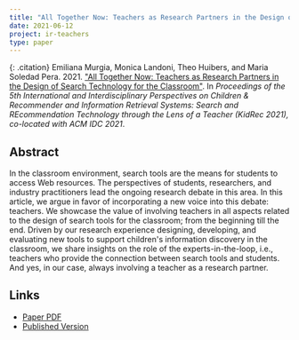 ```yaml
---
title: "All Together Now: Teachers as Research Partners in the Design of Search Technology for the Classroom"
date: 2021-06-12
project: ir-teachers
type: paper
---
```


{: .citation}
Emiliana Murgia, Monica Landoni, Theo Huibers, and Maria Soledad Pera. 2021. ["All Together Now: Teachers as Research Partners in the Design of Search Technology for the Classroom"](#). In <cite> Proceedings of the 5th International and Interdisciplinary Perspectives on Children & Recommender and Information Retrieval Systems: Search and REcommendation Technology through the Lens of a Teacher (KidRec 2021), co-located with ACM IDC 2021</cite>.

## Abstract

In the classroom environment, search tools are the means for students to access Web resources. The perspectives of students, researchers, and industry practitioners lead the ongoing research debate in this area. In this article, we argue in favor of incorporating a new voice into this debate: teachers. We showcase the value of involving teachers in all aspects related to the design of search tools for the classroom; from the beginning till the end. Driven by our research experience designing, developing, and evaluating new tools to support children's information discovery in the classroom, we share insights on the role of the experts-in-the-loop, i.e., teachers who provide the connection between search tools and students. And yes, in our case, always involving a teacher as a research partner.

## Links

* [Paper PDF](https://arxiv.org/abs/2105.03708)
* [Published Version](https://kidrec.github.io/)
